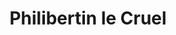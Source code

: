 ---
title: "Philibertin le Cruel"
draft: false
slug: "philibertin-le-cruel"
featured: false
weight: "100"
mainpage: false
related: false
noindex: true

block_project: {
	bgcolor: "#fff",
	fontcolor: "#000",
	work: [ 
		{class: "col-12 col-md-7", src: "img/phil_001.jpg"},
		{class: "col-12 col-md-7", src: "img/phil_002.jpg"},
		{class: "col-12 col-md-7", src: "img/phil_003.jpg"},
		{class: "col-12 col-md-7", src: "img/phil_004.jpg"},
		{class: "col-12 col-md-7", src: "img/phil_005.jpg"},
		{class: "col-12 col-md-7", src: "img/phil_006.jpg"},
		{class: "col-12 col-md-7", src: "img/phil_007.jpg"},
		{class: "col-12 col-md-7", src: "img/phil_008.jpg"},
		{class: "col-12 col-md-7", src: "img/phil_009.jpg"},
		{class: "col-12 col-md-7", src: "img/phil_010.jpg"},
		{class: "col-12 col-md-7", src: "img/phil_011.jpg"},
		{class: "col-12 col-md-7", src: "img/phil_012.jpg"},
		{class: "col-12 col-md-7", src: "img/phil_013.jpg"},
		{class: "col-12 col-md-7", src: "img/phil_014.jpg"},
		{class: "col-12 col-md-7", src: "img/phil_015.jpg"},
		{class: "col-12 col-md-7", src: "img/phil_016.jpg"},
		{class: "col-12 col-md-7", src: "img/phil_017.jpg"},
		{class: "col-12 col-md-7", src: "img/phil_018.jpg"},
		{class: "col-12 col-md-7", src: "img/phil_019.jpg"},
		{class: "col-12 col-md-7", src: "img/phil_020.jpg"},
		{class: "col-12 col-md-7", src: "img/phil_021.jpg"},
		{class: "col-12 col-md-7", src: "img/phil_022.jpg"},
		{class: "col-12 col-md-7", src: "img/phil_023.jpg"},
		{class: "col-12 col-md-7", src: "img/phil_024.jpg"},
		{class: "col-12 col-md-7", src: "img/phil_025.jpg"},
		{class: "col-12 col-md-7", src: "img/phil_026.jpg"},
		{class: "col-12 col-md-7", src: "img/phil_029.jpg"},
		{class: "col-12 col-md-7", src: "img/phil_030.jpg"},
		{class: "col-12 col-md-7", src: "img/phil_031.jpg"},
		{class: "col-12 col-md-7", src: "img/phil_032.jpg"},
		{class: "col-12 col-md-7", src: "img/phil_033.jpg"},
		{class: "col-12 col-md-7", src: "img/phil_034.jpg"},
		{class: "col-12 col-md-7", src: "img/phil_035.jpg"},
		{class: "col-12 col-md-7", src: "img/phil_036.jpg"},
		{class: "col-12 col-md-7", src: "img/phil_037.jpg"},
		{class: "col-12 col-md-7", src: "img/phil_038.jpg"},
		{class: "col-12 col-md-7", src: "img/phil_040.jpg"},
		{class: "col-12 col-md-7", src: "img/phil_041.jpg"},
		{class: "col-12 col-md-7", src: "img/phil_042.jpg"},
		{class: "col-12 col-md-7", src: "img/phil_043.jpg"},
		{class: "col-12 col-md-7", src: "img/phil_044.jpg"},
		{class: "col-12 col-md-7", src: "img/phil_045.jpg"},
		{class: "col-12 col-md-7", src: "img/phil_046.jpg"},
		{class: "col-12 col-md-7", src: "img/phil_047.jpg"},
		{class: "col-12 col-md-7", src: "img/phil_048.jpg"},
		{class: "col-12 col-md-7", src: "img/phil_049.jpg"},
		{class: "col-12 col-md-7", src: "img/phil_051.jpg"},
		{class: "col-12 col-md-7", src: "img/phil_052.jpg"},
		{class: "col-12 col-md-7", src: "img/phil_053.jpg"},
		{class: "col-12 col-md-7", src: "img/phil_054.jpg"},
		{class: "col-12 col-md-7", src: "img/phil_056.jpg"},
		{class: "col-12 col-md-7", src: "img/phil_057.jpg"},
		{class: "col-12 col-md-7", src: "img/phil_058.jpg"},
		{class: "col-12 col-md-7", src: "img/phil_059.jpg"},
	]
}

---